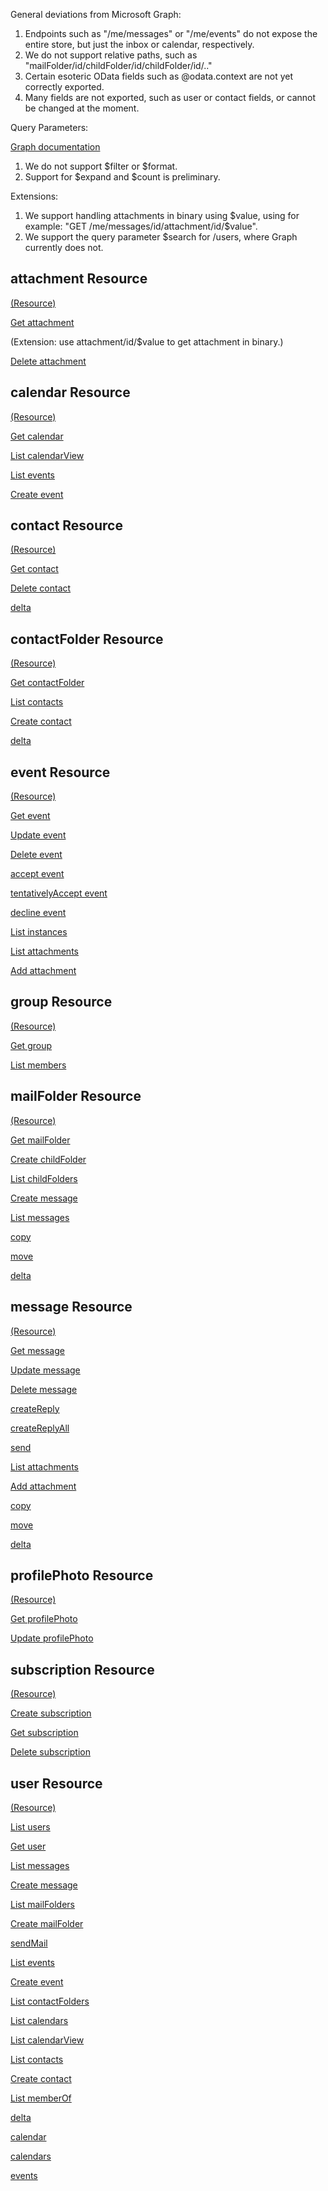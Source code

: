 General deviations from Microsoft Graph:

1. Endpoints such as "/me/messages" or "/me/events" do not expose the entire store, but just the inbox or calendar, respectively.
2. We do not support relative paths, such as "mailFolder/id/childFolder/id/childFolder/id/.."
3. Certain esoteric OData fields such as @odata.context are not yet correctly exported.
4. Many fields are not exported, such as user or contact fields, or cannot be changed at the moment.

Query Parameters:

[Graph documentation](https://developer.microsoft.com/en-us/graph/docs/concepts/query_parameters)

1. We do not support $filter or $format.
2. Support for $expand and $count is preliminary.

Extensions:

1. We support handling attachments in binary using $value, using for example: "GET /me/messages/id/attachment/id/$value".
2. We support the query parameter $search for /users, where Graph currently does not.

## attachment Resource

[(Resource)](https://github.com/microsoftgraph/microsoft-graph-docs/blob/master/api-reference/v1.0/resources/attachment.md)

[Get attachment](https://github.com/microsoftgraph/microsoft-graph-docs/blob/master/api-reference/v1.0/api/attachment_get.md)

(Extension: use attachment/id/$value to get attachment in binary.)

[Delete attachment](https://github.com/microsoftgraph/microsoft-graph-docs/blob/master/api-reference/v1.0/api/attachment_delete.md)

## calendar Resource

[(Resource)](https://github.com/microsoftgraph/microsoft-graph-docs/blob/master/api-reference/v1.0/resources/calendar.md)

[Get calendar](https://github.com/microsoftgraph/microsoft-graph-docs/blob/master/api-reference/v1.0/api/calendar_get.md)

[List calendarView](https://github.com/microsoftgraph/microsoft-graph-docs/blob/master/api-reference/v1.0/api/calendar_list_calendarview.md)

[List events](https://github.com/microsoftgraph/microsoft-graph-docs/blob/master/api-reference/v1.0/api/calendar_list_events.md)

[Create event](https://github.com/microsoftgraph/microsoft-graph-docs/blob/master/api-reference/v1.0/api/calendar_post_events.md)

## contact Resource

[(Resource)](https://github.com/microsoftgraph/microsoft-graph-docs/blob/master/api-reference/v1.0/resources/contact.md)

[Get contact](https://github.com/microsoftgraph/microsoft-graph-docs/blob/master/api-reference/v1.0/api/contact_get.md)

[Delete contact](https://github.com/microsoftgraph/microsoft-graph-docs/blob/master/api-reference/v1.0/api/contact_delete.md)

[delta](https://github.com/microsoftgraph/microsoft-graph-docs/blob/master/api-reference/v1.0/api/contact_delta.md)

## contactFolder Resource

[(Resource)](https://github.com/microsoftgraph/microsoft-graph-docs/blob/master/api-reference/v1.0/resources/contactfolder.md)

[Get contactFolder](https://github.com/microsoftgraph/microsoft-graph-docs/blob/master/api-reference/v1.0/api/contactfolder_get.md)

[List contacts](https://github.com/microsoftgraph/microsoft-graph-docs/blob/master/api-reference/v1.0/api/contactfolder_list_contacts.md)

[Create contact](https://github.com/microsoftgraph/microsoft-graph-docs/blob/master/api-reference/v1.0/api/contactfolder_post_contacts.md)

[delta](https://github.com/microsoftgraph/microsoft-graph-docs/blob/master/api-reference/v1.0/api/contactfolder_delta.md)

## event Resource

[(Resource)](https://github.com/microsoftgraph/microsoft-graph-docs/blob/master/api-reference/v1.0/resources/event.md)

[Get event](https://github.com/microsoftgraph/microsoft-graph-docs/blob/master/api-reference/v1.0/api/event_get.md)

[Update event](https://github.com/microsoftgraph/microsoft-graph-docs/blob/master/api-reference/v1.0/api/event_update.md)

[Delete event](https://github.com/microsoftgraph/microsoft-graph-docs/blob/master/api-reference/v1.0/api/event_delete.md)

[accept event](https://github.com/microsoftgraph/microsoft-graph-docs/blob/master/api-reference/v1.0/api/event_accept.md)

[tentativelyAccept event](https://github.com/microsoftgraph/microsoft-graph-docs/blob/master/api-reference/v1.0/api/event_tentativelyaccept.md)

[decline event](https://github.com/microsoftgraph/microsoft-graph-docs/blob/master/api-reference/v1.0/api/event_decline.md)

[List instances](https://github.com/microsoftgraph/microsoft-graph-docs/blob/master/api-reference/v1.0/api/event_list_instances.md)

[List attachments](https://github.com/microsoftgraph/microsoft-graph-docs/blob/master/api-reference/v1.0/api/event_list_attachments.md)

[Add attachment](https://github.com/microsoftgraph/microsoft-graph-docs/blob/master/api-reference/v1.0/api/event_post_attachments.md)

## group Resource

[(Resource)](https://github.com/microsoftgraph/microsoft-graph-docs/blob/master/api-reference/v1.0/resources/group.md)

[Get group](https://github.com/microsoftgraph/microsoft-graph-docs/blob/master/api-reference/v1.0/api/group_get.md)

[List members](https://github.com/microsoftgraph/microsoft-graph-docs/blob/master/api-reference/v1.0/api/group_list_members.md)

## mailFolder Resource

[(Resource)](https://github.com/microsoftgraph/microsoft-graph-docs/blob/master/api-reference/v1.0/resources/mailfolder.md)

[Get mailFolder](https://github.com/microsoftgraph/microsoft-graph-docs/blob/master/api-reference/v1.0/api/mailfolder_get.md)

[Create childFolder](https://github.com/microsoftgraph/microsoft-graph-docs/blob/master/api-reference/v1.0/api/mailfolder_post_childfolders.md)

[List childFolders](https://github.com/microsoftgraph/microsoft-graph-docs/blob/master/api-reference/v1.0/api/mailfolder_list_childfolders.md)

[Create message](https://github.com/microsoftgraph/microsoft-graph-docs/blob/master/api-reference/v1.0/api/mailfolder_post_messages.md)

[List messages](https://github.com/microsoftgraph/microsoft-graph-docs/blob/master/api-reference/v1.0/api/mailfolder_list_messages.md)

[copy](https://github.com/microsoftgraph/microsoft-graph-docs/blob/master/api-reference/v1.0/api/mailfolder_copy.md)

[move](https://github.com/microsoftgraph/microsoft-graph-docs/blob/master/api-reference/v1.0/api/mailfolder_move.md)

[delta](https://github.com/microsoftgraph/microsoft-graph-docs/blob/master/api-reference/v1.0/api/mailfolder_delta.md)

## message Resource

[(Resource)](https://github.com/microsoftgraph/microsoft-graph-docs/blob/master/api-reference/v1.0/resources/message.md)

[Get message](https://github.com/microsoftgraph/microsoft-graph-docs/blob/master/api-reference/v1.0/api/message_get.md)

[Update message](https://github.com/microsoftgraph/microsoft-graph-docs/blob/master/api-reference/v1.0/api/message_update.md)

[Delete message](https://github.com/microsoftgraph/microsoft-graph-docs/blob/master/api-reference/v1.0/api/message_delete.md)

[createReply](https://github.com/microsoftgraph/microsoft-graph-docs/blob/master/api-reference/v1.0/api/message_createreply.md)

[createReplyAll](https://github.com/microsoftgraph/microsoft-graph-docs/blob/master/api-reference/v1.0/api/message_createreplyall.md)

[send](https://github.com/microsoftgraph/microsoft-graph-docs/blob/master/api-reference/v1.0/api/message_send.md)

[List attachments](https://github.com/microsoftgraph/microsoft-graph-docs/blob/master/api-reference/v1.0/api/message_list_attachments.md)

[Add attachment](https://github.com/microsoftgraph/microsoft-graph-docs/blob/master/api-reference/v1.0/api/message_post_attachments.md)

[copy](https://github.com/microsoftgraph/microsoft-graph-docs/blob/master/api-reference/v1.0/api/message_copy.md)

[move](https://github.com/microsoftgraph/microsoft-graph-docs/blob/master/api-reference/v1.0/api/message_move.md)

[delta](https://github.com/microsoftgraph/microsoft-graph-docs/blob/master/api-reference/v1.0/api/message_delta.md)

## profilePhoto Resource

[(Resource)](https://github.com/microsoftgraph/microsoft-graph-docs/blob/master/api-reference/v1.0/resources/profilephoto.md)

[Get profilePhoto](https://github.com/microsoftgraph/microsoft-graph-docs/blob/master/api-reference/v1.0/api/profilephoto_get.md)

[Update profilePhoto](https://github.com/microsoftgraph/microsoft-graph-docs/blob/master/api-reference/v1.0/api/profilephoto_update.md)

## subscription Resource

[(Resource)](https://github.com/microsoftgraph/microsoft-graph-docs/blob/master/api-reference/v1.0/resources/subscription.md)

[Create subscription](https://github.com/microsoftgraph/microsoft-graph-docs/blob/master/api-reference/v1.0/api/subscription_post_subscriptions.md)

[Get subscription](https://github.com/microsoftgraph/microsoft-graph-docs/blob/master/api-reference/v1.0/api/subscription_get.md)

[Delete subscription](https://github.com/microsoftgraph/microsoft-graph-docs/blob/master/api-reference/v1.0/api/subscription_delete.md)

## user Resource

[(Resource)](https://github.com/microsoftgraph/microsoft-graph-docs/blob/master/api-reference/v1.0/resources/user.md)

[List users](https://github.com/microsoftgraph/microsoft-graph-docs/blob/master/api-reference/v1.0/api/user_list.md)

[Get user](https://github.com/microsoftgraph/microsoft-graph-docs/blob/master/api-reference/v1.0/api/user_get.md)

[List messages](https://github.com/microsoftgraph/microsoft-graph-docs/blob/master/api-reference/v1.0/api/user_list_messages.md)

[Create message](https://github.com/microsoftgraph/microsoft-graph-docs/blob/master/api-reference/v1.0/api/user_post_messages.md)

[List mailFolders](https://github.com/microsoftgraph/microsoft-graph-docs/blob/master/api-reference/v1.0/api/user_list_mailfolders.md)

[Create mailFolder](https://github.com/microsoftgraph/microsoft-graph-docs/blob/master/api-reference/v1.0/api/user_post_mailfolders.md)

[sendMail](https://github.com/microsoftgraph/microsoft-graph-docs/blob/master/api-reference/v1.0/api/user_sendmail.md)

[List events](https://github.com/microsoftgraph/microsoft-graph-docs/blob/master/api-reference/v1.0/api/user_list_events.md)

[Create event](https://github.com/microsoftgraph/microsoft-graph-docs/blob/master/api-reference/v1.0/api/user_post_events.md)

[List contactFolders](https://github.com/microsoftgraph/microsoft-graph-docs/blob/master/api-reference/v1.0/api/user_list_contactfolders.md)

[List calendars](https://github.com/microsoftgraph/microsoft-graph-docs/blob/master/api-reference/v1.0/api/user_list_calendars.md)

[List calendarView](https://github.com/microsoftgraph/microsoft-graph-docs/blob/master/api-reference/v1.0/api/user_list_calendarview.md)

[List contacts](https://github.com/microsoftgraph/microsoft-graph-docs/blob/master/api-reference/v1.0/api/user_list_contacts.md)

[Create contact](https://github.com/microsoftgraph/microsoft-graph-docs/blob/master/api-reference/v1.0/api/user_post_contacts.md)

[List memberOf](https://github.com/microsoftgraph/microsoft-graph-docs/blob/master/api-reference/v1.0/api/user_list_memberof.md)

[delta](https://github.com/microsoftgraph/microsoft-graph-docs/blob/master/api-reference/v1.0/api/user_delta.md)

[calendar](https://github.com/microsoftgraph/microsoft-graph-docs/blob/master/api-reference/v1.0/resources/calendar.md)

[calendars](https://github.com/microsoftgraph/microsoft-graph-docs/blob/master/api-reference/v1.0/resources/calendar.md)

[events](https://github.com/microsoftgraph/microsoft-graph-docs/blob/master/api-reference/v1.0/resources/event.md)

